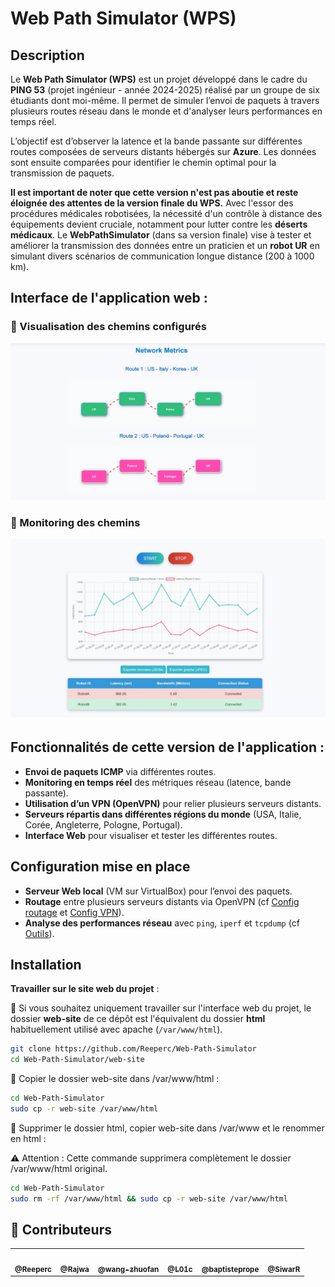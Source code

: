 # Web Path Simulator (WPS)

## Description

Le **Web Path Simulator (WPS)** est un projet développé dans le cadre du **PING 53** (projet ingénieur - année 2024-2025) réalisé par un groupe de six étudiants dont moi-même. Il permet de simuler l’envoi de paquets à travers plusieurs routes réseau dans le monde et d'analyser leurs performances en temps réel.

L’objectif est d’observer la latence et la bande passante sur différentes routes composées de serveurs distants hébergés sur **Azure**. Les données sont ensuite comparées pour identifier le chemin optimal pour la transmission de paquets.

**Il est important de noter que cette version n'est pas aboutie et reste éloignée des attentes de la version finale du WPS.** Avec l'essor des procédures médicales robotisées, la nécessité d'un contrôle à distance des équipements devient cruciale, notamment pour lutter contre les **déserts médicaux**. Le **WebPathSimulator** (dans sa version finale) vise à tester et améliorer la transmission des données entre un praticien et un **robot UR** en simulant divers scénarios de communication longue distance (200 à 1000 km).

## Interface de l'application web :

### 🔹 Visualisation des chemins configurés

![Visualisation des chemins](img/interface_web_routes.jpg)

### 🔹 Monitoring des chemins

![Monitoring des chemins](img/interface_web_monitoring.jpg)

## Fonctionnalités de cette version de l'application :

- **Envoi de paquets ICMP** via différentes routes.
- **Monitoring en temps réel** des métriques réseau (latence, bande passante).
- **Utilisation d’un VPN (OpenVPN)** pour relier plusieurs serveurs distants.
- **Serveurs répartis dans différentes régions du monde** (USA, Italie, Corée, Angleterre, Pologne, Portugal).
- **Interface Web** pour visualiser et tester les différentes routes.

## Configuration mise en place

- **Serveur Web local** (VM sur VirtualBox) pour l’envoi des paquets.
- **Routage** entre plusieurs serveurs distants via OpenVPN (cf [Config routage](/CONFIGURATION_ROUTAGE.md) et [Config VPN](/CONFIGURATION_VPN.md)).
- **Analyse des performances réseau** avec `ping`, `iperf` et `tcpdump` (cf [Outils](/TOOLS.md)).

## Installation

**Travailler sur le site web du projet** :

🔹 Si vous souhaitez uniquement travailler sur l'interface web du projet, le dossier **web-site** de ce dépôt est l'équivalent du dossier **html** habituellement utilisé avec apache (`/var/www/html`).

```sh
git clone https://github.com/Reeperc/Web-Path-Simulator
cd Web-Path-Simulator/web-site
```

🔹 Copier le dossier web-site dans /var/www/html :

```sh
cd Web-Path-Simulator
sudo cp -r web-site /var/www/html
```

🔹 Supprimer le dossier html, copier web-site dans /var/www et le renommer en html :

⚠️ Attention : Cette commande supprimera complètement le dossier /var/www/html original.

```sh
cd Web-Path-Simulator
sudo rm -rf /var/www/html && sudo cp -r web-site /var/www/html
```

## 🚀 Contributeurs

<table>
  <tr>
    <td align="center"><a href="https://github.com/Reeperc"><img src="https://github.com/Reeperc.png" width="100px;" alt=""/><br /><sub><b>@Reeperc</b></sub></a></td>
    <td align="center"><a href="https://github.com/Rajwa"><img src="https://github.com/Rajwa.png" width="100px;" alt=""/><br /><sub><b>@Rajwa</b></sub></a></td>
    <td align="center"><a href="https://github.com/wang-zhuofan"><img src="https://github.com/wang-zhuofan.png" width="100px;" alt=""/><br /><sub><b>@wang-zhuofan</b></sub></a></td>
    <td align="center"><a href="https://github.com/L01c"><img src="https://github.com/L01c.png" width="100px;" alt=""/><br /><sub><b>@L01c</b></sub></a></td>
    <td align="center"><a href="https://github.com/baptisteproper"><img src="https://github.com/baptisteproper.png" width="100px;" alt=""/><br /><sub><b>@baptisteprope</b></sub></a></td>
    <td align="center"><a href="https://github.com/SiwarR"><img src="https://github.com/SiwarR.png" width="100px;" alt=""/><br /><sub><b>@SiwarR</b></sub></a></td>
  </tr>
</table>
